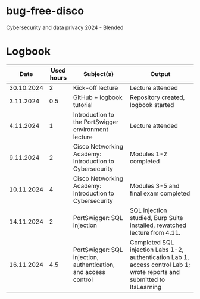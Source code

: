 # bug-free-disco
Cybersecurity and data privacy 2024 - Blended

# Logbook
| Date  | Used hours | Subject(s) | Output |
| ------------- | ------------- | ------------- | ------------- |
| 30.10.2024  | 2 | Kick-off lecture | Lecture attended |
| 3.11.2024  | 0.5 | GitHub + logbook tutorial  | Repository created, logbook started  |
| 4.11.2024  | 1 | Introduction to the PortSwigger environment lecture | Lecture attended |
| 9.11.2024  | 2 | Cisco Networking Academy: Introduction to Cybersecurity  | Modules 1-2 completed |
| 10.11.2024  | 4 | Cisco Networking Academy: Introduction to Cybersecurity | Modules 3-5 and final exam completed |
| 14.11.2024  | 2 | PortSwigger: SQL injection | SQL injection studied, Burp Suite installed, rewatched lecture from 4.11. |
| 16.11.2024  | 4.5 | PortSwigger: SQL injection, authentication, and access control | Completed SQL injection Labs 1-2, authentication Lab 1, access control Lab 1; wrote reports and submitted to ItsLearning |
